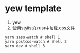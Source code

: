# yew template

1. yew
2. 使用stylist在rust中加载.css文件

```shell
yarn sass-watch # shell 1
yarn postcss-watch # shell 2
yarn dev # shell 3
```
